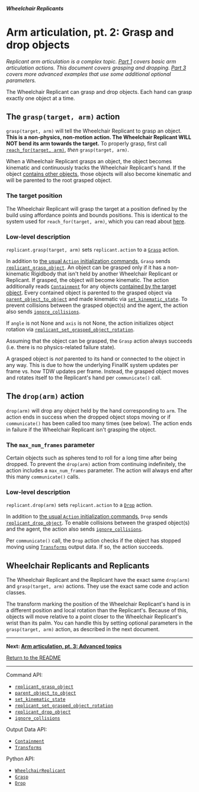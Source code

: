 ##### Wheelchair Replicants

# Arm articulation, pt. 2: Grasp and drop objects

*Replicant arm articulation is a complex topic. [Part 1](arm_articulation_1.md) covers basic arm articulation actions. This document covers grasping and dropping. [Part 3](arm_articulation_3.md) covers more advanced examples that use some additional optional parameters.*

The Wheelchair Replicant can grasp and drop objects. Each hand can grasp exactly one object at a time.

## The `grasp(target, arm)` action

`grasp(target, arm)` will tell the Wheelchair Replicant to grasp an object. **This is a non-physics, non-motion action. The Wheelchair Replicant WILL NOT bend its arm towards the target.** To properly grasp, first call [`reach_for(target, arm)`](arm_articulation_1.md), *then* `grasp(target, arm)`.

When a Wheelchair Replicant grasps an object, the object becomes kinematic and continuously tracks the Wheelchair Replicant's hand. If the object [contains other objects](../semantic_states/containment.md), those objects will also become kinematic and will be parented to the root grasped object.

### The target position

The Wheelchair Replicant will grasp the target at a position defined by the build using affordance points and bounds positions. This is identical to the system used for `reach_for(target, arm)`, which you can read about [here](arm_articulation_1.md).

### Low-level description

`replicant.grasp(target, arm)` sets `replicant.action` to a [`Grasp`](../../python/replicant/actions/grasp.md) action. 

In addition to [the usual `Action` initialization commands](actions.md), `Grasp` sends [`replicant_grasp_object`](../../api/command_api.md#replicant_grasp_object). An object can be grasped only if it has a non-kinematic Rigidbody that isn't held by another Wheelchair Replicant or Replicant. If grasped, the object will become kinematic. The action additionally reads [`Containment`](../../api/output_data.md#Containment) for any objects [contained by the target object](../semantic_states/containment.md). Every contained object is parented to the grasped object via [`parent_object_to_object`](../../api/command_api.md#parent_object_to_object) and made kinematic via [`set_kinematic_state`](../../api/command_api.md#set_kinematic_state). To prevent collisions between the grasped object(s) and the agent, the action also sends [`ignore_collisions`](../../api/command_api.md#ignore_collisions).

If `angle` is not None and `axis` is not None, the action initializes object rotation via [`replicant_set_grasped_object_rotation`](../../api/command_api.md#replicant_set_grasped_object_rotation).

Assuming that the object can be grasped, the `Grasp` action always succeeds (i.e. there is no physics-related failure state).

A grasped object is *not* parented to its hand or connected to the object in any way. This is due to how the underlying FinalIK system updates per frame vs. how TDW updates per frame. Instead, the grasped object moves and rotates itself to the Replicant's hand per `communicate()` call.

## The `drop(arm)` action

`drop(arm)` will drop any object held by the hand corresponding to `arm`. The action ends in success when the dropped object stops moving or if `communicate()` has been called too many times (see below). The action ends in failure if the Wheelchair Replicant isn't grasping the object.

### The `max_num_frames` parameter

Certain objects such as spheres tend to roll for a long time after being dropped. To prevent the `drop(arm)` action from continuing indefinitely, the action includes a `max_num_frames` parameter. The action will always end after this many `communicate()` calls.

### Low-level description

`replicant.drop(arm)` sets `replicant.action` to a [`Drop`](../../python/replicant/actions/drop.md) action. 

In addition to [the usual `Action` initialization commands](actions.md), `Drop` sends [`replicant_drop_object`](../../api/command_api.md#replicant_drop_object). To enable collisions between the grasped object(s) and the agent, the action also sends [`ignore_collisions`](../../api/command_api.md#ignore_collisions).

Per `communicate()` call, the `Drop` action checks if the object has stopped moving using [`Transforms`](../../api/output_data.md#Transforms) output data. If so, the action succeeds.

## Wheelchair Replicants and Replicants

The Wheelchair Replicant and the Replicant have the exact same `drop(arm)` and `grasp(target, arm)` actions. They use the exact same code and action classes.

The transform marking the position of the Wheelchair Replicant's hand is in a different position and local rotation than the Replicant's. Because of this, objects will move relative to a point closer to the Wheelchair Replicant's wrist than its palm. You can handle this by setting optional parameters in the `grasp(target, arm)` action, as described in the next document.

***

**Next: [Arm articulation, pt. 3: Advanced topics](arm_articulation_3.md)**

[Return to the README](../../../README.md)

***

Command API:

- [`replicant_grasp_object`](../../api/command_api.md#replicant_grasp_object)
- [`parent_object_to_object`](../../api/command_api.md#parent_object_to_object)
- [`set_kinematic_state`](../../api/command_api.md#set_kinematic_state)
- [`replicant_set_grasped_object_rotation`](../../api/command_api.md#replicant_set_grasped_object_rotation)
- [`replicant_drop_object`](../../api/command_api.md#replicant_drop_object)
- [`ignore_collisions`](../../api/command_api.md#ignore_collisions)

Output Data API:

- [`Containment`](../../api/output_data.md#Containment)
- [`Transforms`](../../api/output_data.md#Transforms)

Python API:

- [`WheelchairReplicant`](../../python/add_ons/wheelchair_replicant.md)
- [`Grasp`](../../python/replicant/actions/grasp.md)
- [`Drop`](../../python/replicant/actions/drop.md)